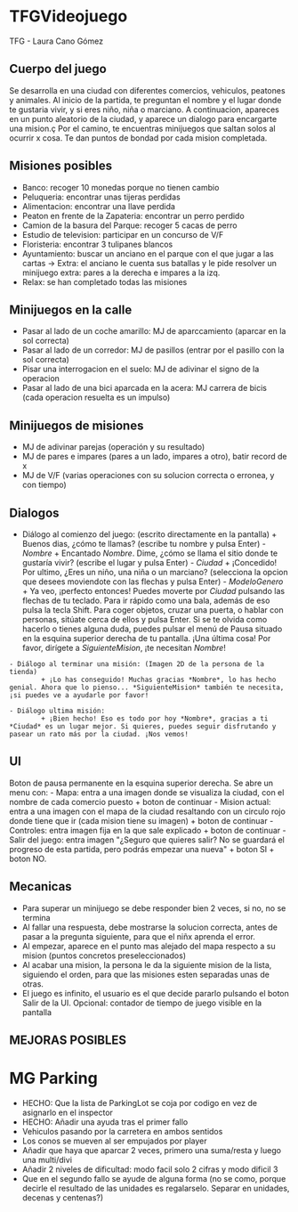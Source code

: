 # TFGVideojuego
TFG - Laura Cano Gómez


## Cuerpo del juego
Se desarrolla en una ciudad con diferentes comercios, vehiculos, peatones y animales.
Al inicio de la partida, te preguntan el nombre y el lugar donde te gustaria vivir, y si eres niño, niña o marciano.
A continuacion, apareces en un punto aleatorio de la ciudad, y aparece un dialogo para encargarte una mision.ç
Por el camino, te encuentras minijuegos que saltan solos al ocurrir x cosa.
Te dan puntos de bondad por cada mision completada.


## Misiones posibles
   - Banco: recoger 10 monedas porque no tienen cambio
   - Peluqueria: encontrar unas tijeras perdidas
   - Alimentacion: encontrar una llave perdida
   - Peaton en frente de la Zapateria: encontrar un perro perdido
   - Camion de la basura del Parque: recoger 5 cacas de perro
   - Estudio de television: participar en un concurso de V/F
   - Floristeria: encontrar 3 tulipanes blancos
   - Ayuntamiento: buscar un anciano en el parque con el que jugar a las cartas -> Extra: el anciano le cuenta sus batallas y le pide resolver un minijuego extra: pares a la derecha e impares a la izq.
   - Relax: se han completado todas las misiones


## Minijuegos en la calle
   - Pasar al lado de un coche amarillo: MJ de aparccamiento (aparcar en la sol correcta)
   - Pasar al lado de un corredor: MJ de pasillos (entrar por el pasillo con la sol correcta)
   - Pisar una interrogacion en el suelo: MJ de adivinar el signo de la operacion
   - Pasar al lado de una bici aparcada en la acera: MJ carrera de bicis (cada operacion resuelta es un impulso)


## Minijuegos de misiones
   - MJ de adivinar parejas (operación y su resultado)
   - MJ de pares e impares (pares a un lado, impares a otro), batir record de x
   - MJ de V/F (varias operaciones con su solucion correcta o erronea, y con tiempo)


## Dialogos
   - Diálogo al comienzo del juego: (escrito directamente en la pantalla)
            + Buenos dias, ¿cómo te llamas? (escribe tu nombre y pulsa Enter)
            - *Nombre*
            + Encantado *Nombre*. Dime, ¿cómo se llama el sitio donde te gustaría vivir? (escribe el lugar y pulsa Enter)
            - *Ciudad*
            + ¡Concedido! Por ultimo, ¿Eres un niño, una niña o un marciano? (selecciona la opcion que desees moviendote con las flechas y pulsa Enter)
            - *ModeloGenero*
            + Ya veo, ¡perfecto entonces! Puedes moverte por *Ciudad* pulsando las flechas de tu teclado. Para ir rápido como una bala, además de eso pulsa la tecla Shift. Para coger objetos, cruzar una puerta, o hablar con personas, sitúate cerca de ellos y pulsa Enter. Si se te olvida como hacerlo o tienes alguna duda, puedes pulsar el menú de Pausa situado en la esquina superior derecha de tu pantalla.
            ¡Una última cosa! Por favor, dirígete a *SiguienteMision*, ¡te necesitan *Nombre*!

    - Diálogo al terminar una misión: (Imagen 2D de la persona de la tienda)
            + ¡Lo has conseguido! Muchas gracias *Nombre*, lo has hecho genial. Ahora que lo pienso... *SiguienteMision* también te necesita, ¡si puedes ve a ayudarle por favor!

    - Diálogo ultima misión: 
            + ¡Bien hecho! Eso es todo por hoy *Nombre*, gracias a ti *Ciudad* es un lugar mejor. Si quieres, puedes seguir disfrutando y pasear un rato más por la ciudad. ¡Nos vemos!


## UI 
Boton de pausa permanente en la esquina superior derecha. Se abre un menu con: 
    - Mapa: entra a una imagen donde se visualiza la ciudad, con el nombre de cada comercio puesto + boton de continuar
    - Mision actual: entra a una imagen con el mapa de la ciudad resaltando con un circulo rojo  donde tiene que ir (cada mision tiene su imagen) + boton de continuar
    - Controles: entra imagen fija en la que sale explicado + boton de continuar
    - Salir del juego: entra imagen "¿Seguro que quieres salir? No se guardará el progreso de esta partida, pero podrás empezar una nueva" + boton SI + boton NO.
    

## Mecanicas    
   - Para superar un minijuego se debe responder bien 2 veces, si no, no se termina
   - Al fallar una respuesta, debe mostrarse la solucion correcta, antes de pasar a la pregunta siguiente, para que el niñx aprenda el error.
   - Al empezar, aparece en el punto mas alejado del mapa respecto a su mision (puntos concretos preseleccionados)
   - Al acabar una mision, la persona le da la siguiente mision de la lista, siguiendo el orden, para que las misiones esten separadas unas de otras.
   - El juego es infinito, el usuario es el que decide pararlo pulsando el boton Salir de la UI.
   Opcional: contador de tiempo de juego visible en la pantalla



## MEJORAS POSIBLES

# MG Parking
- HECHO: Que la lista de ParkingLot se coja por codigo en vez de asignarlo en el inspector 
- HECHO: Añadir una ayuda tras el primer fallo
- Vehiculos pasando por la carretera en ambos sentidos
- Los conos se mueven al ser empujados por player
- Añadir que haya que aparcar 2 veces, primero una suma/resta y luego una multi/divi
- Añadir 2 niveles de dificultad: modo facil solo 2 cifras y modo dificil 3
- Que en el segundo fallo se ayude de alguna forma (no se como, porque decirle el resultado de las unidades es regalarselo. Separar en unidades, decenas y centenas?)